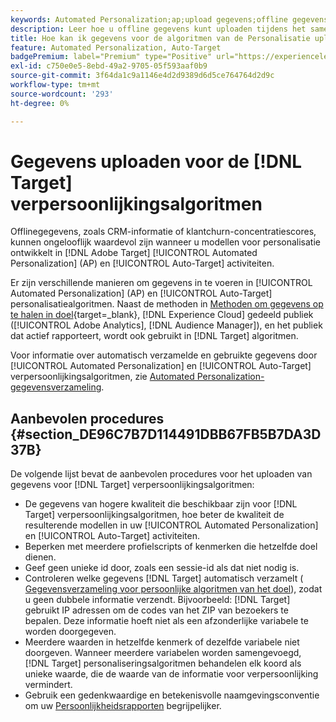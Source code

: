```yaml
---
keywords: Automated Personalization;ap;upload gegevens;offline gegevens;personalisatiealgoritme;auto target;autoTarget;best practices
description: Leer hoe u offline gegevens kunt uploaden tijdens het samenstellen van verpersoonlijkingsmodellen in [!DNL Adobe Target] [!UICONTROL Automated Personalization] (AP) en [!UICONTROL Auto-Target] activiteiten.
title: Hoe kan ik gegevens voor de algoritmen van de Personalisatie uploaden?
feature: Automated Personalization, Auto-Target
badgePremium: label="Premium" type="Positive" url="https://experienceleague.adobe.com/docs/target/using/introduction/intro.html?lang=nl-NL#premium newtab=true" tooltip="Zie wat er in Target Premium is opgenomen."
exl-id: c750e0e5-8ebd-49a2-9705-05f593aaf0b9
source-git-commit: 3f64da1c9a1146e4d2d9389d6d5ce764764d2d9c
workflow-type: tm+mt
source-wordcount: '293'
ht-degree: 0%

---
```


# Gegevens uploaden voor de [!DNL Target] verpersoonlijkingsalgoritmen

Offlinegegevens, zoals CRM-informatie of klantchurn-concentratiescores, kunnen ongelooflijk waardevol zijn wanneer u modellen voor personalisatie ontwikkelt in [!DNL Adobe Target] [!UICONTROL Automated Personalization] (AP) en [!UICONTROL Auto-Target] activiteiten.

Er zijn verschillende manieren om gegevens in te voeren in [!UICONTROL Automated Personalization] (AP) en [!UICONTROL Auto-Target] personalisatiealgoritmen. Naast de methoden in [Methoden om gegevens op te halen in doel](https://experienceleague.adobe.com/docs/target-dev/developer/implementation/methods/methods-to-get-data-into-target.html?lang=nl-NL){target=_blank}, [!DNL Experience Cloud] gedeeld publiek ([!UICONTROL Adobe Analytics], [!DNL Audience Manager]), en het publiek dat actief rapporteert, wordt ook gebruikt in [!DNL Target] algoritmen.

Voor informatie over automatisch verzamelde en gebruikte gegevens door [!UICONTROL Automated Personalization] en [!UICONTROL Auto-Target] verpersoonlijkingsalgoritmen, zie [Automated Personalization-gegevensverzameling](/help/main/c-activities/t-automated-personalization/ap-data.md).

## Aanbevolen procedures {#section_DE96C7B7D114491DBB67FB5B7DA3D37B}

De volgende lijst bevat de aanbevolen procedures voor het uploaden van gegevens voor [!DNL Target] verpersoonlijkingsalgoritmen:

* De gegevens van hogere kwaliteit die beschikbaar zijn voor [!DNL Target] verpersoonlijkingsalgoritmen, hoe beter de kwaliteit de resulterende modellen in uw [!UICONTROL Automated Personalization] en [!UICONTROL Auto-Target] activiteiten.
* Beperken met meerdere profielscripts of kenmerken die hetzelfde doel dienen.
* Geef geen unieke id door, zoals een sessie-id als dat niet nodig is.
* Controleren welke gegevens [!DNL Target] automatisch verzamelt ( [Gegevensverzameling voor persoonlijke algoritmen van het doel](/help/main/c-activities/t-automated-personalization/ap-data.md)), zodat u geen dubbele informatie verzendt. Bijvoorbeeld: [!DNL Target] gebruikt IP adressen om de codes van het ZIP van bezoekers te bepalen. Deze informatie hoeft niet als een afzonderlijke variabele te worden doorgegeven.
* Meerdere waarden in hetzelfde kenmerk of dezelfde variabele niet doorgeven. Wanneer meerdere variabelen worden samengevoegd, [!DNL Target] personaliseringsalgoritmen behandelen elk koord als unieke waarde, die de waarde van de informatie voor verpersoonlijking vermindert.
* Gebruik een gedenkwaardige en betekenisvolle naamgevingsconventie om uw [Persoonlijkheidsrapporten](/help/main/c-reports/c-personalization-insights-reports/personalization-insights-reports.md#concept_A897070E1EDC403EB84CFB7A6ECAD767) begrijpelijker.
